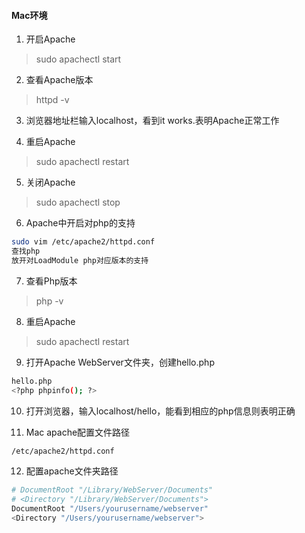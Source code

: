 #### Mac环境

1. 开启Apache
> sudo apachectl start

2. 查看Apache版本
> httpd -v

3. 浏览器地址栏输入localhost，看到it works.表明Apache正常工作

4. 重启Apache
> sudo apachectl restart

5. 关闭Apache
> sudo apachectl stop

6. Apache中开启对php的支持
``` bash
sudo vim /etc/apache2/httpd.conf
查找php
放开对LoadModule php对应版本的支持
```

7. 查看Php版本
> php -v

8. 重启Apache
> sudo apachectl restart

9. 打开Apache WebServer文件夹，创建hello.php
``` bash
hello.php
<?php phpinfo(); ?>
```

10. 打开浏览器，输入localhost/hello，能看到相应的php信息则表明正确

11. Mac apache配置文件路径
``` bash
/etc/apache2/httpd.conf
```

12. 配置apache文件夹路径
``` bash
# DocumentRoot "/Library/WebServer/Documents"
# <Directory "/Library/WebServer/Documents">
DocumentRoot "/Users/yourusername/webserver"
<Directory "/Users/yourusername/webserver">
```
